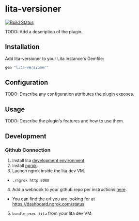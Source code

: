 # lita-versioner

[![Build Status](https://travis-ci.org/sersut/lita-versioner.png?branch=master)](https://travis-ci.org/sersut/lita-versioner)

TODO: Add a description of the plugin.

## Installation

Add lita-versioner to your Lita instance's Gemfile:

``` ruby
gem "lita-versioner"
```

## Configuration

TODO: Describe any configuration attributes the plugin exposes.

## Usage

TODO: Describe the plugin's features and how to use them.

## Development

### Github Connection

1. Install lita [development environment](http://docs.lita.io/getting-started/installation/#development-environment).
2. Install [ngrok](https://ngrok.com/download).
3. Launch ngrok inside the lita dev VM.
  * `./ngrok http 8080`
4. Add a webhook to your github repo per instructions [here](https://developer.github.com/guides/delivering-deployments/).
  * You can find the url you are looking for at https://dashboard.ngrok.com/status.
5. `bundle exec lita` from your lita dev VM.
